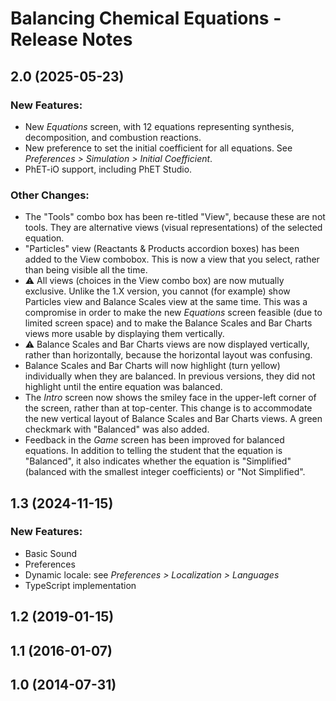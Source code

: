 # Balancing Chemical Equations - Release Notes
<!-- 
Instructions:
* Replace {{SIM_TITLE}} with the simulation title.
* Replace {{VERSION}} with the version number, in MAJOR.MINOR format, e.g. "1.2".
* For a published version, replace {{PUBLICATION_DATE}} with the publication date, in year-month-day format, e.g. "2025-05-16".
* For a version that has not been published yet, replace {{PUBLICATION_DATE}} with "in progress".
* For a 1.0 release, only the 1.0 heading and date is needed. This includes ports of legacy sims.
* Developer and designer should collaborate on what to include for any release beyond 1.0. 
* For each new version, add a section to the top of these release notes - reverse chronological order, with the most-recent version at the top.

For an exemplar, see https://github.com/phetsims/balancing-chemical-equations/blob/main/doc/release-notes.md
-->

<!-- 
## {{VERSION}} ({{PUBLICATION_DATE}})

### New Features
* Describe a new feature.
* 

### Bug Fixes
* Describe a bug fix.
* 

### Other Changes
* Describe a change.
* ⚠️ Use this icon for a change that is breaking, removes a feature, etc. 
*
-->

## 2.0 (2025-05-23)

### New Features:
* New _Equations_ screen, with 12 equations representing synthesis, decomposition, and combustion reactions.
* New preference to set the initial coefficient for all equations. See _Preferences > Simulation > Initial Coefficient_.
* PhET-iO support, including PhET Studio.

### Other Changes:
* The "Tools" combo box has been re-titled "View", because these are not tools. They are alternative views (visual representations) of the selected equation.
* "Particles" view (Reactants & Products accordion boxes) has been added to the View combobox.   This is now a view that you select, rather than being visible all the time.
* ⚠️ All views (choices in the View combo box) are now mutually exclusive. Unlike the 1.X version, you cannot (for example) show Particles view and Balance Scales view at the same time. This was a compromise in order to make the new _Equations_ screen feasible (due to limited screen space) and to make the Balance Scales and Bar Charts views more usable by displaying them vertically.
* ⚠️ Balance Scales and Bar Charts views are now displayed vertically, rather than horizontally, because the horizontal layout was confusing.
* Balance Scales and Bar Charts will now highlight (turn yellow) individually when they are balanced. In previous versions, they did not highlight until the entire equation was balanced.
* The _Intro_ screen now shows the smiley face in the upper-left corner of the screen, rather than at top-center.  This change is to accommodate the new vertical layout of Balance Scales and Bar Charts views. A green checkmark with "Balanced" was also added. 
* Feedback in the _Game_ screen has been improved for balanced equations. In addition to telling the student that the equation is "Balanced", it also indicates whether the equation is "Simplified" (balanced with the smallest integer coefficients) or "Not Simplified".

## 1.3 (2024-11-15)

### New Features:
* Basic Sound
* Preferences
* Dynamic locale: see _Preferences > Localization > Languages_
* TypeScript implementation

## 1.2 (2019-01-15)

## 1.1 (2016-01-07)

## 1.0 (2014-07-31)
